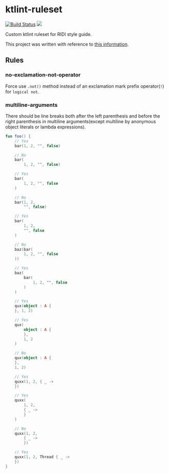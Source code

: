 # ktlint-ruleset

[![Build Status](https://travis-ci.org/ridi/ktlint-ruleset.svg?branch=master)](https://travis-ci.org/ridi/ktlint-ruleset)
[![](https://jitpack.io/v/ridi/ktlint-ruleset.svg)](https://jitpack.io/#ridi/ktlint-ruleset)

Custom ktlint ruleset for RIDI style guide.

This project was written with reference to [this information](https://github.com/shyiko/ktlint#creating-a-ruleset).

## Rules

### no-exclamation-not-operator

Force use `.not()` method instead of an exclamation mark prefix operator(`!`) for `logical not`.

### multiline-arguments

There should be line breaks both after the left parenthesis and before the right parenthesis in multiline arguments(except multiline by anonymous object literals or lambda expressions).
```kotlin
fun foo() {
    // Yes
    bar(1, 2, "", false)

    // No
    bar(
        1, 2, "", false)

    // Yes
    bar(
        1, 2, "", false
    )

    // No
    bar(1, 2,
        "", false)

    // Yes
    bar(
        1, 2,
        "", false
    )

    // No
    baz(bar(
        1, 2, "", false
    ))

    // Yes
    baz(
        bar(
            1, 2, "", false
        )
    )

    // Yes
    qux(object : A {
    }, 1, 2)

    // Yes
    qux(
        object : A {
        },
        1, 2
    )

    // No
    qux(object : A {
    },
    1, 2)

    // Yes
    quxx(1, 2, { _ ->
    })

    // Yes
    quxx(
        1, 2,
        { _ ->
        }
    )

    // No
    quxx(1, 2,
        { _ ->
        })

    // Yes
    quxx(1, 2, Thread { _ ->
    })
}
```
